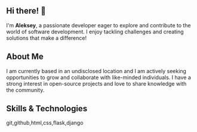 ## Hi there! 👋

I'm **Aleksey**, a passionate developer eager to explore and contribute to the world of software development. I enjoy tackling challenges and creating solutions that make a difference!

## About Me

I am currently based in an undisclosed location and I am actively seeking opportunities to grow and collaborate with like-minded individuals. I have a strong interest in open-source projects and love to share knowledge with the community.

## Skills & Technologies

git,github,html,css,flask,django
